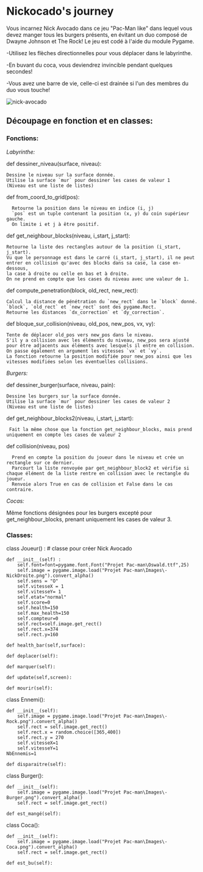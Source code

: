 # Nickocado's journey
Vous incarnez Nick Avocado dans ce jeu "Pac-Man like" dans lequel vous devez manger tous les burgers présents, en évitant un duo composé de Dwayne Johnson et The Rock! 
Le jeu est codé à l'aide du module Pygame.

-Utilisez les flèches directionnelles pour vous déplacer dans le labyrinthe. 

-En buvant du coca, vous deviendrez invincible pendant quelques secondes!

-Vous avez une barre de vie, celle-ci est drainée si l'un des membres du duo vous touche!

![nick-avocado](https://user-images.githubusercontent.com/90514084/147881522-6fbdb23b-baca-45f4-9dac-cb70177a75a4.gif)


## Découpage en fonction et en classes:

  ### Fonctions:
  
*Labyrinthe:*
  
  def dessiner_niveau(surface, niveau):
  
    Dessine le niveau sur la surface donnée.
    Utilise la surface `mur` pour dessiner les cases de valeur 1
    (Niveau est une liste de listes)
    
  def from_coord_to_grid(pos):

      Retourne la position dans le niveau en indice (i, j)
      `pos` est un tuple contenant la position (x, y) du coin supérieur gauche.
      On limite i et j à être positif.
  
  def get_neighbour_blocks(niveau, i_start, j_start):
  
    Retourne la liste des rectangles autour de la position (i_start, j_start).
    Vu que le personnage est dans le carré (i_start, j_start), il ne peut entrer en collision qu'avec des blocks dans sa case, la case en-dessous,
    la case à droite ou celle en bas et à droite. 
    On ne prend en compte que les cases du niveau avec une valeur de 1.
 
 def compute_penetration(block, old_rect, new_rect):
 
    Calcul la distance de pénétration du `new_rect` dans le `block` donné.
    `block`, `old_rect` et `new_rect` sont des pygame.Rect.
    Retourne les distances `dx_correction` et `dy_correction`.
    
 def bloque_sur_collision(niveau, old_pos, new_pos, vx, vy):
    
    Tente de déplacer old_pos vers new_pos dans le niveau.
    S'il y a collision avec les éléments du niveau, new_pos sera ajusté pour être adjacents aux éléments avec lesquels il entre en collision.
    On passe également en argument les vitesses `vx` et `vy`.
    La fonction retourne la position modifiée pour new_pos ainsi que les vitesses modifiées selon les éventuelles collisions.
    
*Burgers:* 
 
 def dessiner_burger(surface, niveau, pain): 
    
    Dessine les burgers sur la surface donnée.
    Utilise la surface `mur` pour dessiner les cases de valeur 2
    (Niveau est une liste de listes)
    
 def get_neighbour_blocks2(niveau, i_start, j_start):
     
     Fait la même chose que la fonction get_neighbour_blocks, mais prend uniquement en compte les cases de valeur 2
     
 def collision(niveau, pos)
      
      Prend en compte la position du joueur dans le niveau et crée un rectangle sur ce dernier.
      Parcourt la liste renvoyée par get_neighbour_block2 et vérifie si chaque élément de la liste rentre en collision avec le rectangle du joueur.
      Renvoie alors True en cas de collision et False dans le cas contraire.
      
*Cocas:*
  
  Même fonctions désignées pour les burgers excepté pour get_neighbour_blocks, prenant uniquement les cases de valeur 3.

### Classes:

  class Joueur() : # classe pour créer Nick Avocado
  
    def __init__(self) :
        self.font=font=pygame.font.Font("Projet Pac-man\Oswald.ttf",25)
        self.image = pygame.image.load("Projet Pac-man\Images\-NickDroite.png").convert_alpha()
        self.sens = "O"
        self.vitesseX = 1
        self.vitesseY= 1
        self.etat="normal"
        self.score=0
        self.health=150
        self.max_health=150
        self.compteur=0
        self.rect=self.image.get_rect()
        self.rect.x=374
        self.rect.y=160

    def health_bar(self,surface):

    def deplacer(self):

    def marquer(self):

    def update(self,screen):

    def mourir(self):



class Ennemi():

    def __init__(self):
        self.image = pygame.image.load("Projet Pac-man\Images\-Rock.png").convert_alpha()
        self.rect = self.image.get_rect()
        self.rect.x = random.choice([365,400])
        self.rect.y = 270
        self.vitesseX=1
        self.vitesseY=1
    NbEnnemis=1

    def disparaitre(self):



class Burger():

    def __init__(self):
        self.image = pygame.image.load("Projet Pac-man\Images\-Burger.png").convert_alpha()
        self.rect = self.image.get_rect()
 
    def est_mangé(self):

class Coca():

    def __init__(self):
        self.image = pygame.image.load("Projet Pac-man\Images\-Coca.png").convert_alpha()
        self.rect = self.image.get_rect()

    def est_bu(self):

